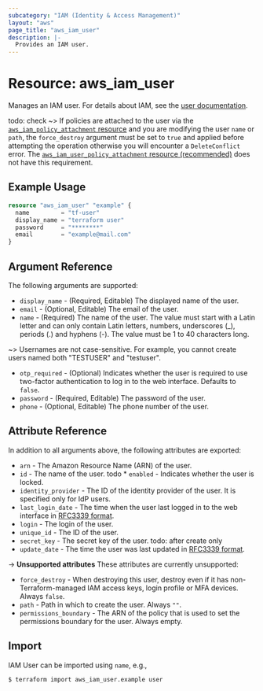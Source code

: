 ```yaml
---
subcategory: "IAM (Identity & Access Management)"
layout: "aws"
page_title: "aws_iam_user"
description: |-
  Provides an IAM user.
---
```


[iam]: https://docs.cloud.croc.ru/en/services/iam/index.html
[RFC3339 format]: https://datatracker.ietf.org/doc/html/rfc3339#section-5.8

# Resource: aws_iam_user

Manages an IAM user. For details about IAM, see the [user documentation][iam].

todo: check
~> If policies are attached to the user via the [`aws_iam_policy_attachment` resource](/docs/providers/aws/r/iam_policy_attachment.html) and you are modifying the user `name` or `path`, the `force_destroy` argument must be set to `true` and applied before attempting the operation otherwise you will encounter a `DeleteConflict` error. The [`aws_iam_user_policy_attachment` resource (recommended)](/docs/providers/aws/r/iam_user_policy_attachment.html) does not have this requirement.

## Example Usage

```terraform
resource "aws_iam_user" "example" {
  name         = "tf-user"
  display_name = "terraform user"
  password     = "********"
  email        = "example@mail.com"
}
```

## Argument Reference

The following arguments are supported:

* `display_name` - (Required, Editable) The displayed name of the user.
* `email` - (Optional, Editable) The email of the user.
* `name` - (Required) The name of the user. The value must start with a Latin letter and
  can only contain Latin letters, numbers, underscores (_), periods (.) and hyphens (-).
  The value must be 1 to 40 characters long.

~> Usernames are not case-sensitive. For example, you cannot create users named both "TESTUSER" and "testuser".

* `otp_required` - (Optional) Indicates whether the user is required to use two-factor authentication to log in to the web interface.
  Defaults to `false`.
* `password` - (Required, Editable) The password of the user.
* `phone` - (Optional, Editable) The phone number of the user.

## Attribute Reference

In addition to all arguments above, the following attributes are exported:

* `arn` - The Amazon Resource Name (ARN) of the user.
* `id` - The name of the user.
todo * `enabled` - Indicates whether the user is locked.
* `identity_provider` - The ID of the identity provider of the user. It is specified only for IdP users.
* `last_login_date` - The time when the user last logged in to the web interface in [RFC3339 format].
* `login` - The login of the user.
* `unique_id` - The ID of the user.
* `secret_key` - The secret key of the user. todo: after create only
* `update_date` - The time the user was last updated in [RFC3339 format].

->  **Unsupported attributes**
These attributes are currently unsupported:

* `force_destroy` - When destroying this user, destroy even if it
  has non-Terraform-managed IAM access keys, login profile or MFA devices. Always `false`.
* `path` - Path in which to create the user. Always `""`.
* `permissions_boundary` - The ARN of the policy that is used to set the permissions boundary for the user. Always empty.

## Import

IAM User can be imported using `name`, e.g.,

```
$ terraform import aws_iam_user.example user
```
